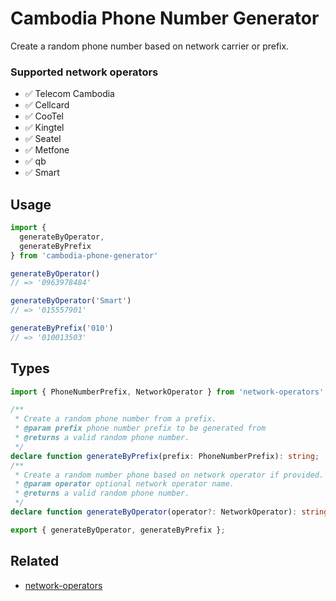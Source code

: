 # Cambodia Phone Number Generator

Create a random phone number based on network carrier or prefix.


### Supported network operators

- ✅ Telecom Cambodia
- ✅ Cellcard
- ✅ CooTel
- ✅ Kingtel
- ✅ Seatel
- ✅ Metfone
- ✅ qb
- ✅ Smart


## Usage

```js
import { 
  generateByOperator, 
  generateByPrefix 
} from 'cambodia-phone-generator'

generateByOperator()
// => '0963978484'

generateByOperator('Smart')
// => '015557901'

generateByPrefix('010')
// => '010013503'
```


## Types

```typescript
import { PhoneNumberPrefix, NetworkOperator } from 'network-operators';

/**
 * Create a random phone number from a prefix.
 * @param prefix phone number prefix to be generated from
 * @returns a valid random phone number.
 */
declare function generateByPrefix(prefix: PhoneNumberPrefix): string;
/**
 * Create a random number phone based on network operator if provided.
 * @param operator optional network operator name.
 * @returns a valid random phone number.
 */
declare function generateByOperator(operator?: NetworkOperator): string;

export { generateByOperator, generateByPrefix };
```


## Related

- [network-operators](https://github.com/seanghay/network-operators)